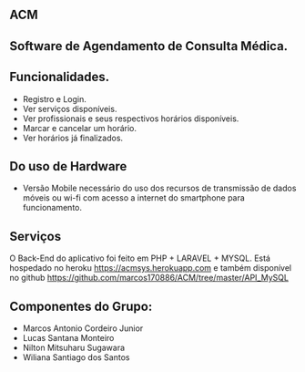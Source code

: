 ## ACM
## Software de Agendamento de Consulta Médica.

## Funcionalidades.
- Registro e Login.
- Ver serviços disponíveis.
- Ver profissionais e seus respectivos horários disponíveis.
- Marcar e cancelar um horário.
- Ver horários já finalizados.

## Do uso de Hardware
- Versão Mobile necessário do uso dos recursos de transmissão de dados móveis ou wi-fi com acesso a internet do smartphone para funcionamento.

## Serviços

O Back-End do aplicativo foi feito em PHP + LARAVEL + MYSQL. Está hospedado no heroku https://acmsys.herokuapp.com e também disponível no github https://github.com/marcos170886/ACM/tree/master/API_MySQL

## Componentes do Grupo:

- Marcos Antonio Cordeiro Junior
- Lucas Santana Monteiro
- Nilton Mitsuharu Sugawara
- Wiliana Santiago dos Santos

